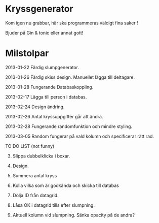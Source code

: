 ﻿Kryssgenerator
==============
Kom igen nu grabbar, här ska programmeras väldigt fina saker ! 

Bjuder på Gin & tonic eller annat gott!

Milstolpar
==============
2013-01-22 Färdig slumpgenerator.

2013-01-26 Färdig skiss design. Manuellet lägga till deltagare.

2013-01-28 Fungerande Databaskoppling.

2013-02-17 Lägga till person i databas.

2013-02-24 Design ändring.

2013-02-26 Antal kryssuppgifter går att ändra.

2013-02-28 Fungerande randomfunktion och mindre styling.

2013-03-05 Random fungerar på vald kolumn och specificerar rätt rad.


TO DO LIST (not funny)

3. Slippa dubbelklicka i boxar.

7. Design.

8. Summera antal kryss

9. Kolla vilka som är godkända och skicka till databas

10. Dölja ID från datagrid.

11. Låsa OK i datagrid tills efter slumpning.

12. Aktuell kolumn vid slumpning. Sänka opacity på de andra?
